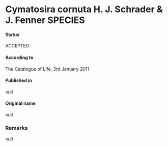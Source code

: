 Cymatosira cornuta H. J. Schrader & J. Fenner SPECIES
=======

#### Status
ACCEPTED

#### According to
The Catalogue of Life, 3rd January 2011

#### Published in
null

#### Original name
null

### Remarks
null